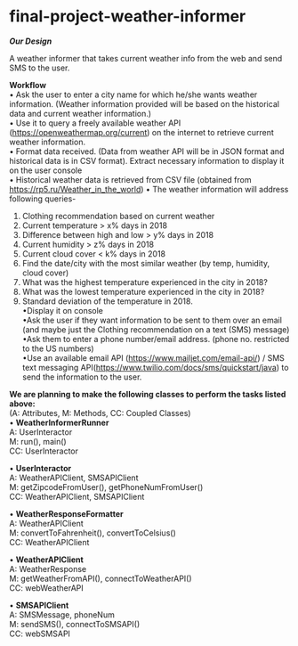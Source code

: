 # final-project-weather-informer
***Our Design***

A weather informer that takes current weather info from the web and send SMS to the user.

**Workflow** <br />
• Ask the user to enter a city name for which he/she wants weather information. (Weather information provided will be based on the historical data and current weather information.)<br />
• Use it to query a freely available weather API (https://openweathermap.org/current) on the internet to retrieve current weather information.<br />
• Format data received. (Data from weather API will be in JSON format and historical data is in CSV format). Extract necessary information to display it on the user console<br />
• Historical weather data is retrieved from CSV file (obtained from https://rp5.ru/Weather_in_the_world)
• The weather information will address following queries-<br />
1. Clothing recommendation based on current weather<br />
2. Current temperature > x% days in 2018<br />
3. Difference between high and low > y% days in 2018<br />
4. Current humidity > z% days in 2018<br />
5. Current cloud cover < k% days in 2018<br />
6. Find the date/city with the most similar weather (by temp, humidity, cloud cover)<br />
7. What was the highest temperature experienced in the city in 2018? <br />
8. What was the lowest temperature experienced in the city in 2018? <br />
9. Standard deviation of the temperature in 2018.<br />
•Display it on console<br />
•Ask the user if they want information to be sent to them over an email (and maybe just the Clothing recommendation on a text (SMS) message)<br />
•Ask them to enter a phone number/email address. (phone no. restricted to the US numbers)<br />
•Use an available  email API (https://www.mailjet.com/email-api/) / SMS text messaging API(https://www.twilio.com/docs/sms/quickstart/java) to send the information to the user.<br />

**We are planning to make the following classes to perform the tasks listed above:**<br />
(A: Attributes, M: Methods, CC: Coupled Classes)<br />
•	**WeatherInformerRunner**<br />
A: UserInteractor<br />
M: run(), main()<br />
CC: UserInteractor<br />

•	**UserInteractor**<br />
A: WeatherAPIClient, SMSAPIClient<br />
M: getZipcodeFromUser(), getPhoneNumFromUser()<br />
CC: WeatherAPIClient, SMSAPIClient<br />

•	**WeatherResponseFormatter**<br />
A: WeatherAPIClient<br />
M: convertToFahrenheit(), convertToCelsius()<br />
CC: WeatherAPIClient<br />

•	**WeatherAPIClient**<br />
A: WeatherResponse<br />
M: getWeatherFromAPI(), connectToWeatherAPI()<br />
CC: webWeatherAPI<br />

•	**SMSAPIClient**<br />
A: SMSMessage, phoneNum <br />
M: sendSMS(), connectToSMSAPI()<br />
CC: webSMSAPI<br />
